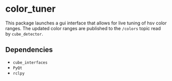 # color_tuner

This package launches a gui interface that allows for live tuning of hsv color ranges. The updated color ranges are published to the `/colors` topic read by `cube_detector`.

## Dependencies

- `cube_interfaces`
- `PyQt`
- `rclpy`